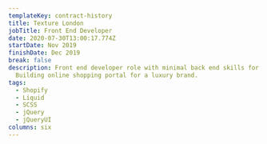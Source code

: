 ```yaml
---
templateKey: contract-history
title: Texture London
jobTitle: Front End Developer
date: 2020-07-30T13:00:17.774Z
startDate: Nov 2019
finishDate: Dec 2019
break: false
description: Front end developer role with minimal back end skills for Shopify.
  Building online shopping portal for a luxury brand.
tags:
  - Shopify
  - Liquid
  - SCSS
  - jQuery
  - jQueryUI
columns: six
---
```

